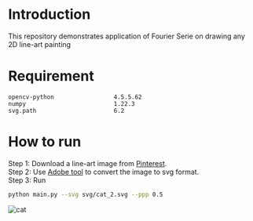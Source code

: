 # Introduction
This repository demonstrates application of Fourier Serie on drawing any 2D line-art painting
# Requirement
```
opencv-python                 4.5.5.62
numpy                         1.22.3
svg.path                      6.2
```
# How to run
Step 1: Download a line-art image from [Pinterest](https://www.pinterest.com/search/pins/?q=1%20line%20art&rs=typed).  
Step 2: Use [Adobe tool](https://www.adobe.com/express/feature/image/convert/svg) to convert the image to svg format.  
Step 3: Run

```bash
python main.py --svg svg/cat_2.svg --ppp 0.5
```
![cat](gif/cat_2.gif)

